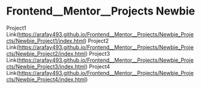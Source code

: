 # Frontend__Mentor__Projects Newbie

Project1 Link(https://arafay493.github.io/Frontend__Mentor__Projects/Newbie_Projects/Newbie_Project1/index.html)
Project2 Link(https://arafay493.github.io/Frontend__Mentor__Projects/Newbie_Projects/Newbie_Project2/index.html)
Project3 Link(https://arafay493.github.io/Frontend__Mentor__Projects/Newbie_Projects/Newbie_Project3/index.html)
Project4 Link(https://arafay493.github.io/Frontend__Mentor__Projects/Newbie_Projects/Newbie_Project4/index.html)
